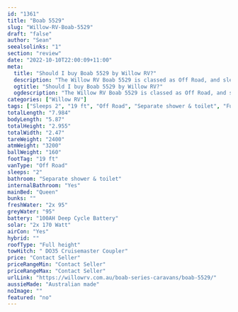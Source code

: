```yaml
---
id: "1361"
title: "Boab 5529"
slug: "Willow-RV-Boab-5529"
draft: "false"
author: "Sean"
seealsolinks: "1"
section: "review"
date: "2022-10-10T22:00:09+11:00"
meta:
  title: "Should I buy Boab 5529 by Willow RV?"
  description: "The Willow RV Boab 5529 is classed as Off Road, and sleeps 2 people. It is Australian made and comes in at 19 ft. It generally has Separate shower & toilet."
  ogtitle: "Should I buy Boab 5529 by Willow RV?"
  ogdescription: "The Willow RV Boab 5529 is classed as Off Road, and sleeps 2 people. It is Australian made and comes in at 19 ft. It generally has Separate shower & toilet."
categories: ["Willow RV"]
tags: ["Sleeps 2", "19 ft", "Off Road", "Separate shower & toilet", "Full height", "Price Unknown"]
totalLength: "7.984"
bodyLength: "5.87"
totalHeight: "2.955"
totalWidth: "2.47"
tareWeight: "2400"
atmWeight: "3200"
ballWeight: "160"
footTag: "19 ft"
vanType: "Off Road"
sleeps: "2"
bathroom: "Separate shower & toilet"
internalBathroom: "Yes"
mainBed: "Queen"
bunks: ""
freshWater: "2x 95"
greyWater: "95"
battery: "100AH Deep Cycle Battery"
solar: "2x 170 Watt"
airCon: "Yes"
hybrid: ""
roofType: "Full height"
towHitch: " DO35 Cruisemaster Coupler"
price: "Contact Seller"
priceRangeMin: "Contact Seller"
priceRangeMax: "Contact Seller"
urlLink: "https://willowrv.com.au/boab-series-caravans/boab-5529/"
aussieMade: "Australian made"
noImage: ""
featured: "no"
---
```

